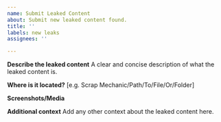 ```yaml
---
name: Submit Leaked Content
about: Submit new leaked content found.
title: ''
labels: new leaks
assignees: ''

---
```


**Describe the leaked content**
A clear and concise description of what the leaked content is.

**Where is it located?**
[e.g. Scrap Mechanic/Path/To/File/Or/Folder]

**Screenshots/Media**

**Additional context**
Add any other context about the leaked content here.

